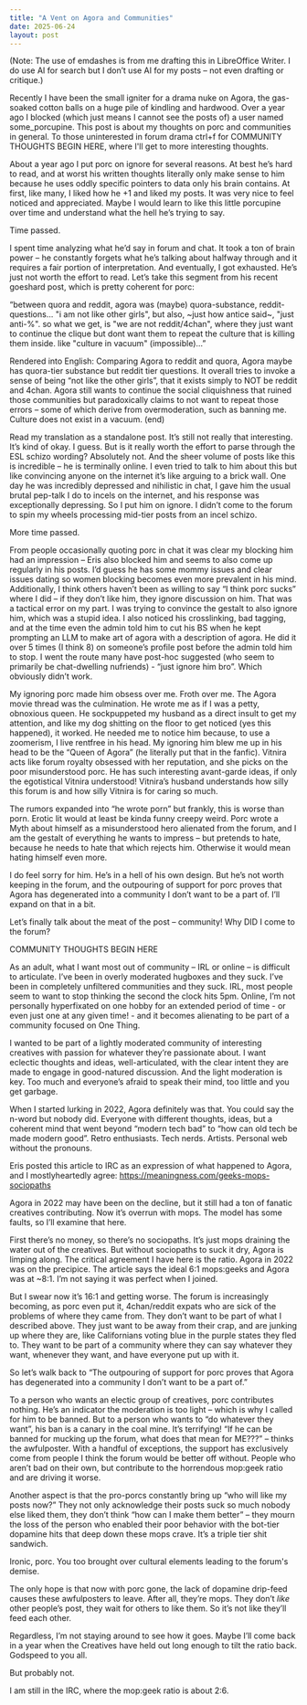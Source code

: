 ```yaml
---
title: "A Vent on Agora and Communities"
date: 2025-06-24
layout: post
---
```


(Note: The use of emdashes is from me drafting this in LibreOffice Writer. I do use AI for search but I don’t use AI for my posts – not even drafting or critique.)

Recently I have been the small igniter for a drama nuke on Agora, the gas-soaked cotton balls on a huge pile of kindling and hardwood. Over a year ago I blocked (which just means I cannot see the posts of) a user named some_porcupine. This post is about my thoughts on porc and communities in general. To those uninterested in forum drama ctrl+f for COMMUNITY THOUGHTS BEGIN HERE, where I'll get to more interesting thoughts.

About a year ago I put porc on ignore for several reasons. At best he’s hard to read, and at worst his written thoughts literally only make sense to him because he uses oddly specific pointers to data only his brain contains. At first, like many, I liked how he +1 and liked my posts. It was very nice to feel noticed and appreciated. Maybe I would learn to like this little porcupine over time and understand what the hell he’s trying to say.

Time passed.

I spent time analyzing what he’d say in forum and chat. It took a ton of brain power – he constantly forgets what he’s talking about halfway through and it requires a fair portion of interpretation. And eventually, I got exhausted. He’s just not worth the effort to read. Let’s take this segment from his recent goeshard post, which is pretty coherent for porc:

“between quora and reddit, agora was (maybe) quora-substance, reddit-questions... "i am not like other girls", but also, ~just how antice said~, "just anti-%". so what we get, is "we are not reddit/4chan", where they just want to continue the clique but dont want them to repeat the culture that is killing them inside. like "culture in vacuum" (impossible)…”

Rendered into English:
Comparing Agora to reddit and quora, Agora maybe has quora-tier substance but reddit tier questions. It overall tries to invoke a sense of being “not like the other girls”, that it exists simply to NOT be reddit and 4chan. Agora still wants to continue the social cliquishness that ruined those communities but paradoxically claims to not want to repeat those errors – some of which derive from overmoderation, such as banning me. Culture does not exist in a vacuum. (end)

Read my translation as a standalone post. It’s still not really that interesting. It’s kind of okay. I guess. But is it really worth the effort to parse through the ESL schizo wording? Absolutely not. And the sheer volume of posts like this is incredible – he is terminally online. I even tried to talk to him about this but like convincing anyone on the internet it’s like arguing to a brick wall. One day he was incredibly depressed and nihilistic in chat, I gave him the usual brutal pep-talk I do to incels on the internet, and his response was exceptionally depressing. So I put him on ignore. I didn’t come to the forum to spin my wheels processing mid-tier posts from an incel schizo.

More time passed.

From people occasionally quoting porc in chat it was clear my blocking him had an impression – Eris also blocked him and seems to also come up regularly in his posts. I’d guess he has some mommy issues and clear issues dating so women blocking becomes even more prevalent in his mind. Additionally, I think others haven’t been  as willing to say “I think porc sucks” where I did – if they don’t like him, they ignore discussion on him. That was a tactical error on my part. I was trying to convince the gestalt to also ignore him, which was a stupid idea. I also noticed his crosslinking, bad tagging, and at the time even the admin told him to cut his BS when he kept prompting an LLM to make art of agora with a description of agora. He did it over 5 times (I think 8) on someone’s profile post before the admin told him to stop. I went the route many have post-hoc suggested (who seem to primarily be chat-dwelling nufriends) - “just ignore him bro”. Which obviously didn’t work.

My ignoring porc made him obsess over me. Froth over me. The Agora movie thread was the culmination. He wrote me as if I was a petty, obnoxious queen. He sockpuppeted my husband as a direct insult to get my attention, and like my dog shitting on the floor to get noticed (yes this happened), it worked. He needed me to notice him because, to use a zoomerism, I live rentfree in his head. My ignoring him blew me up in his head to be the “Queen of Agora” (he literally put that in the fanfic). Vitnira acts like forum royalty obsessed with her reputation, and she picks on the poor misunderstood porc. He has such interesting avant-garde ideas, if only the egotistical Vitnira understood! Vitnira’s husband understands how silly this forum is and how silly Vitnira is for caring so much.

The rumors expanded into “he wrote porn” but frankly, this is worse than porn. Erotic lit would at least be kinda funny creepy weird. Porc wrote a Myth about himself as a misunderstood hero alienated from the forum, and I am the gestalt of everything he wants to impress – but pretends to hate, because he needs to hate that which rejects him. Otherwise it would mean hating himself even more.

I do feel sorry for him. He’s in a hell of his own design. But he’s not worth keeping in the forum, and the outpouring of support for porc proves that Agora has degenerated into a community I don’t want to be a part of. I’ll expand on that in a bit.

Let’s finally talk about the meat of the post – community! Why DID I come to the forum?

COMMUNITY THOUGHTS BEGIN HERE

As an adult, what I want most out of community – IRL or online – is difficult to articulate. I’ve been in overly moderated hugboxes and they suck. I’ve been in completely unfiltered communities and they suck. IRL, most people seem to want to stop thinking the second the clock hits 5pm. Online, I’m not personally hyperfixated on one hobby for an extended period of time - or even just one at any given time! - and it becomes alienating to be part of a community focused on One Thing.

I wanted to be part of a lightly moderated community of interesting creatives with passion for whatever they’re passionate about. I want eclectic thoughts and ideas, well-articulated, with the clear intent they are made to engage in good-natured discussion. And the light moderation is key. Too much and everyone’s afraid to speak their mind, too little and you get garbage.

When I started lurking in 2022, Agora definitely was that. You could say the n-word but nobody did. Everyone with different thoughts, ideas, but a coherent mind that went beyond “modern tech bad” to “how can old tech be made modern good”. Retro enthusiasts. Tech nerds. Artists. Personal web without the pronouns.

Eris posted this article to IRC as an expression of what happened to Agora, and I mostlyheartedly agree:
https://meaningness.com/geeks-mops-sociopaths

Agora in 2022 may have been on the decline, but it still had a ton of fanatic creatives contributing.
Now it’s overrun with mops. The model has some faults, so I’ll examine that here.

First there’s no money, so there’s no sociopaths. It’s just mops draining the water out of the creatives. But without sociopaths to suck it dry, Agora is limping along.
The critical agreement I have here is the ratio. Agora in 2022 was on the precipice. The article says the ideal 6:1 mops:geeks and Agora was at ~8:1. I’m not saying it was perfect when I joined.

But I swear now it’s 16:1 and getting worse. The forum is increasingly becoming, as porc even put it, 4chan/reddit expats who are sick of the problems of where they came from. They don’t want to be part
of what I described above. They just want to be away from their crap, and are junking up where they are, like Californians voting blue in the purple states they fled to. They want to be part of a community where they can say whatever they want, whenever they want, and have everyone put up with it.

So let’s walk back to “The outpouring of support for porc proves that Agora has degenerated into a community I don’t want to be a part of.”

To a person who wants an electic group of creatives, porc contributes nothing. He’s an indicator the moderation is too light – which is why I called for him to be banned. But to a person who wants to “do whatever they want”, his ban is a canary in the coal mine. It’s terrifying! “If he can be banned for mucking up the forum, what does that mean for ME???” – thinks the awfulposter. With a handful of exceptions, the support has exclusively come from people I think the forum would be better off without. People who aren’t bad on their own, but contribute to the horrendous mop:geek ratio and are driving it worse.

Another aspect is that the pro-porcs constantly bring up “who will like my posts now?” They not only acknowledge their posts suck so much nobody else liked them, they don’t think “how can I make them better” – they mourn the loss of the person who enabled their poor behavior with the bot-tier dopamine hits that deep down these mops crave. It’s a triple tier shit sandwich.

Ironic, porc. You too brought over cultural elements leading to the forum's demise.

The only hope is that now with porc gone, the lack of dopamine drip-feed causes these awfulposters to leave. After all, they’re mops. They don’t _like_ other people’s post, they wait for others to like them. So it’s not like they’ll feed each other.

Regardless, I’m not staying around to see how it goes. Maybe I’ll come back in a year when the Creatives have held out long enough to tilt the ratio back. Godspeed to you all.

But probably not.

I am still in the IRC, where the mop:geek ratio is about 2:6.